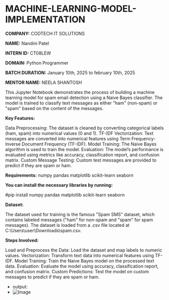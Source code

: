 # MACHINE-LEARNING-MODEL-IMPLEMENTATION


**COMPANY:** CODTECH IT SOLUTIONS

**NAME:** Nandini Patel

**INTERN ID:** CT08LEW

**DOMAIN:** Python Programmer

**BATCH DURATION:** January 10th, 2025 to february 10th, 2025

**MENTOR NAME:** NEELA SHANTOSH

This Jupyter Notebook demonstrates the process of building a machine learning model for spam email detection using a Naive Bayes classifier. The model is trained to classify text messages as either "ham" (non-spam) or "spam" based on the content of the messages.

**Key Features:**

Data Preprocessing: The dataset is cleaned by converting categorical labels (ham, spam) into numerical values (0 and 1).
TF-IDF Vectorization: Text messages are converted into numerical features using Term Frequency-Inverse Document Frequency (TF-IDF).
Model Training: The Naive Bayes algorithm is used to train the model.
Evaluation: The model’s performance is evaluated using metrics like accuracy, classification report, and confusion matrix.
Custom Message Testing: Custom test messages are provided to predict if they are spam or ham.

**Requirements:**
numpy
pandas
matplotlib
scikit-learn
seaborn

**You can install the necessary libraries by running:**

#pip install numpy pandas matplotlib scikit-learn seaborn

**Dataset:**

The dataset used for training is the famous "Spam SMS" dataset, which contains labeled messages ("ham" for non-spam and "spam" for spam messages). The dataset is loaded from a .csv file located at C:\Users\user\Downloads\spam.csv.

**Steps Involved:**

Load and Preprocess the Data: Load the dataset and map labels to numeric values.
Vectorization: Transform text data into numerical features using TF-IDF.
Model Training: Train the Naive Bayes model on the processed text data.
Evaluation: Evaluate the model using accuracy, classification report, and confusion matrix.
Custom Predictions: Test the model on custom messages to predict if they are spam or ham.

* output:
* ![Image](https://github.com/user-attachments/assets/e72db332-5c9b-4a61-a221-d8591b8b58eb)
